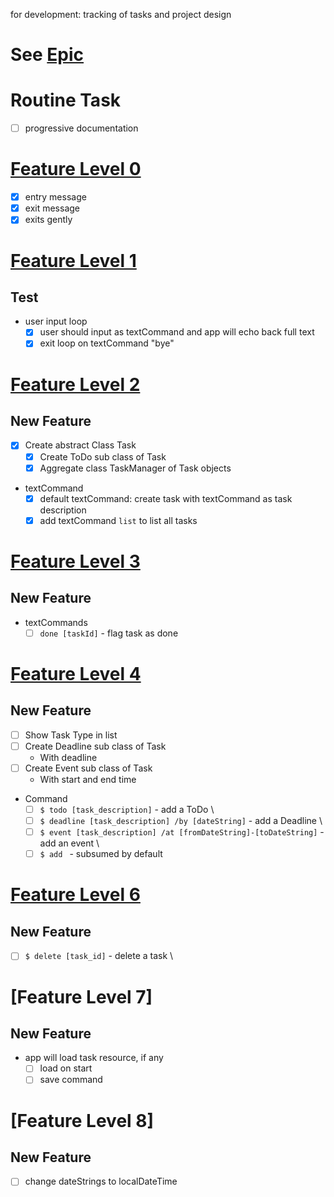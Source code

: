 for development: tracking of tasks and project design

# See [Epic](https://www.notion.so/Duke-Coronet-fc4c509a3abd42ffa0d7bcbd93a8114c)

# Routine Task
- [ ] progressive documentation


# [Feature Level 0](https://www.notion.so/Level-0-Greet-71a7be8614a440169e7041813d1f943e)

- [x] entry message
- [x] exit message
- [x] exits gently

# [Feature Level 1](https://www.notion.so/Level-1-Greet-Echo-Exit-2b73e7e61b944e878b8150f937218f88)

## Test
- user input loop
  - [x] user should input as textCommand and app will echo back full text
  - [x] exit loop on textCommand "bye"

# [Feature Level 2](https://www.notion.so/Level-2-Add-List-ec463c120b9447a6be16443b3ecf3d5c)

## New Feature
- [x] Create abstract Class Task
  - [x] Create ToDo sub class of Task
  - [x] Aggregate class TaskManager of Task objects
- textCommand
  - [x] default textCommand: create task with textCommand as task description
  - [x] add textCommand `list` to list all tasks

# [Feature Level 3](https://www.notion.so/Level-3-Mark-as-Done-b1fc5a70549d4f099631a786241d7ce5)

## New Feature

- textCommands
  - [ ] `done [taskId]` - flag task as done

# [Feature Level 4](https://www.notion.so/Level-4-ToDos-Events-Deadlines-7ed23a1dcfb5464f9262e5e13f61f028)

## New Feature
 

- [ ] Show Task Type in list
- [ ] Create Deadline sub class of Task
  - With deadline
- [ ] Create Event sub class of Task
  - With start and end time
- Command
  - [ ] `$ todo [task_description]` - add a ToDo \
  - [ ] `$ deadline [task_description] /by [dateString]` - add a Deadline \
  - [ ] `$ event [task_description] /at [fromDateString]-[toDateString]` - add an event \
  - [ ] `$ add ` - subsumed by default

# [Feature Level 6](https://www.notion.so/Level-6-Delete-01e01049c8ef41748ba3be9b035b0e5d)

## New Feature

- [ ] `$ delete [task_id]` - delete a task \

# [Feature Level 7]

## New Feature

- app will load task resource, if any
  - [ ] load on start
  - [ ] save command

# [Feature Level 8]

## New Feature

- [ ] change dateStrings to localDateTime
